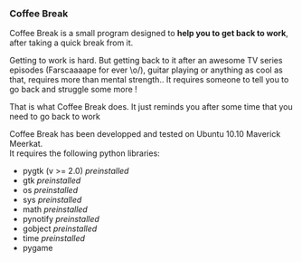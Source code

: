 <h3>Coffee Break</h3>

<p>Coffee Break is a small program designed to <b>help you to get back to work</b>, after taking a quick break from it.</p>

<p>Getting to work is hard. But getting back to it after an awesome TV series episodes (Farscaaaape for ever \o/), guitar playing or anything as cool as that, requires more than mental strength.. It requires someone to tell you to go back and struggle some more !</p>

<p>That is what Coffee Break does. It just reminds you after some time that you need to go back to work</p>

<p>Coffee Break has been developped and tested on Ubuntu 10.10 Maverick Meerkat.<br/>
It requires the following python libraries: <ul>
<li>pygtk (v >= 2.0) <i>preinstalled</i></li>
<li>gtk <i>preinstalled</i></li>
<li>os <i>preinstalled</i></li>
<li>sys <i>preinstalled</i></li>
<li>math <i>preinstalled</i></li>
<li>pynotify <i>preinstalled</i></li>
<li>gobject <i>preinstalled</i></li>
<li>time <i>preinstalled</i></li>
<li>pygame</li>
</ul></p>


